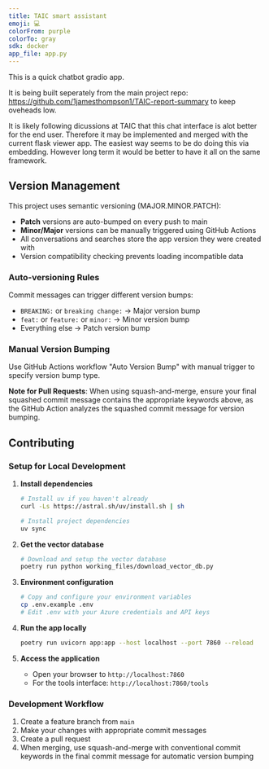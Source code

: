```yaml
---
title: TAIC smart assistant
emoji: 💻
colorFrom: purple
colorTo: gray
sdk: docker
app_file: app.py
---
```

This is a quick chatbot gradio app. 

It is being built seperately from the main project repo: https://github.com/1jamesthompson1/TAIC-report-summary to keep oveheads low.

It is likely following dicussions at TAIC that this chat interface is alot better for the end user. Therefore it may be implemented and merged with the current flask viewer app. The easiest way seems to be do doing this via embedding. However long term it would be better to have it all on the same framework.

## Version Management

This project uses semantic versioning (MAJOR.MINOR.PATCH):

- **Patch** versions are auto-bumped on every push to main
- **Minor/Major** versions can be manually triggered using GitHub Actions
- All conversations and searches store the app version they were created with
- Version compatibility checking prevents loading incompatible data

### Auto-versioning Rules

Commit messages can trigger different version bumps:

- `BREAKING:` or `breaking change:` → Major version bump
- `feat:` or `feature:` or `minor:` → Minor version bump  
- Everything else → Patch version bump

### Manual Version Bumping

Use GitHub Actions workflow "Auto Version Bump" with manual trigger to specify version bump type.

**Note for Pull Requests**: When using squash-and-merge, ensure your final squashed commit message contains the appropriate keywords above, as the GitHub Action analyzes the squashed commit message for version bumping.

## Contributing

### Setup for Local Development

1. **Install dependencies**

   ```bash
   # Install uv if you haven't already
   curl -Ls https://astral.sh/uv/install.sh | sh

   # Install project dependencies
   uv sync
   ```

2. **Get the vector database**

   ```bash
   # Download and setup the vector database
   poetry run python working_files/download_vector_db.py
   ```

3. **Environment configuration**

   ```bash
   # Copy and configure your environment variables
   cp .env.example .env
   # Edit .env with your Azure credentials and API keys
   ```

4. **Run the app locally**

   ```bash
   poetry run uvicorn app:app --host localhost --port 7860 --reload
   ```

5. **Access the application**
   - Open your browser to `http://localhost:7860`
   - For the tools interface: `http://localhost:7860/tools`

### Development Workflow

1. Create a feature branch from `main`
2. Make your changes with appropriate commit messages
3. Create a pull request
4. When merging, use squash-and-merge with conventional commit keywords in the final commit message for automatic version bumping